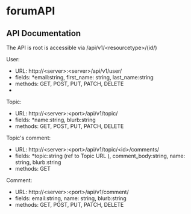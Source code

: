 forumAPI
========

API Documentation
----
The API is root is accessible via /api/v1/\<resourcetype\>/(id/)


User:
* URL: http://\<server\>:\<server\>/api/v1/user/
* fields: *email:string, first_name: string, last_name:string
* methods: GET, POST, PUT, PATCH, DELETE
* 


Topic:
* URL: http://\<server\>:\<port\>/api/v1/topic/
* fields: *name:string, blurb:string
* methods: GET, POST, PUT, PATCH, DELETE


Topic's comment:
* URL: http://\<server\>:\<port\>/api/v1/topic/\<id\>/comments/
* fields: *topic:string (ref to Topic URL ), comment_body:string, name: string, blurb:string
* methods: GET


Comment:
* URL: http://\<server\>:\<port\>/api/v1/comment/
* fields: email:string, name: string, blurb:string
* methods: GET, POST, PUT, PATCH, DELETE
